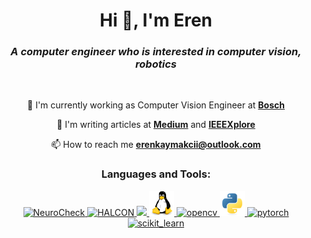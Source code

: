 
<div align="center">
  <h1>Hi 👋, I'm Eren</h1>
  <h3> <i> A computer engineer who is interested in computer vision, robotics </i></h3>
  <br>

   🌱 I'm currently working as Computer Vision Engineer at <a href="https://www.bosch-home.com.tr/"><strong>Bosch</strong></a>
   
   📃 I'm writing articles at <a href="https://medium.com/@ErenKaymakci"><strong>Medium</strong></a> and <a href="https://ieeexplore.ieee.org/document/10310562"><strong>IEEEXplore</strong></a>
   
   📫 How to reach me <strong>erenkaymakcii@outlook.com</strong> 
 
</div>

<h3 align="center">Languages and Tools:</h3>
<p align="center">  <a href="https://www.neurocheck.com/" target="_blank"> <img src="https://www.ximea.com/support/attachments/download/448/nc_logo.png" alt="NeuroCheck" width="60" height="40"/> </a> <a href="https://www.mvtec.com/de/produkte/halcon" target="_blank"> <img src="https://www.mvtec.com/fileadmin/Redaktion/02_icons/halcon-icon-256.png" alt="HALCON" width="40" height="40"/> </a> <a href="https://dotnet.microsoft.com/en-us/" target="_blank"> <img src="https://upload.wikimedia.org/wikipedia/commons/thumb/7/7d/Microsoft_.NET_logo.svg/800px-Microsoft_.NET_logo.svg.png" width="40 height="40" </a> <a href="https://www.linux.org/" target="_blank"> <img src="https://raw.githubusercontent.com/devicons/devicon/master/icons/linux/linux-original.svg" alt="linux" width="40" height="40"/> </a> <a href="https://opencv.org/" target="_blank"> <img src="https://www.vectorlogo.zone/logos/opencv/opencv-icon.svg" alt="opencv" width="40" height="40"/> </a> <a href="https://www.python.org" target="_blank"> <img src="https://raw.githubusercontent.com/devicons/devicon/master/icons/python/python-original.svg" alt="python" width="40" height="40"/> </a> <a href="https://pytorch.org/" target="_blank"> <img src="https://www.vectorlogo.zone/logos/pytorch/pytorch-icon.svg" alt="pytorch" width="40" height="40"/> </a> <a href="https://scikit-learn.org/" target="_blank"> <img src="https://upload.wikimedia.org/wikipedia/commons/0/05/Scikit_learn_logo_small.svg" alt="scikit_learn" width="40" height="40"/> </a> </p> 
